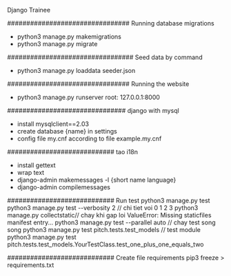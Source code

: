 Django Trainee

################################
Running database migrations

- python3 manage.py makemigrations
- python3 manage.py migrate

#################################
Seed data by command

- python3 manage.py loaddata seeder.json

################################
Running the website

- python3 manage.py runserver
  root: 127.0.0.1:8000

###############################
django with mysql

- install mysqlclient==2.03
- create database {name} in settings
- config file my.cnf according to file example.my.cnf

############################
tao i18n

- install gettext
- wrap text
- django-admin makemessages -l {short name language}
- django-admin compilemessages

############################
Run test
python3 manage.py test
python3 manage.py test --verbosity 2 // chi tiet voi 0 1 2 3
python3 manage.py collectstatic// chay khi gap loi ValueError: Missing staticfiles manifest entry...
python3 manage.py test --parallel auto // chay test song song
python3 manage.py test pitch.tests.test_models // test module
python3 manage.py test pitch.tests.test_models.YourTestClass.test_one_plus_one_equals_two

############################
Create file requirements
pip3 freeze > requirements.txt
